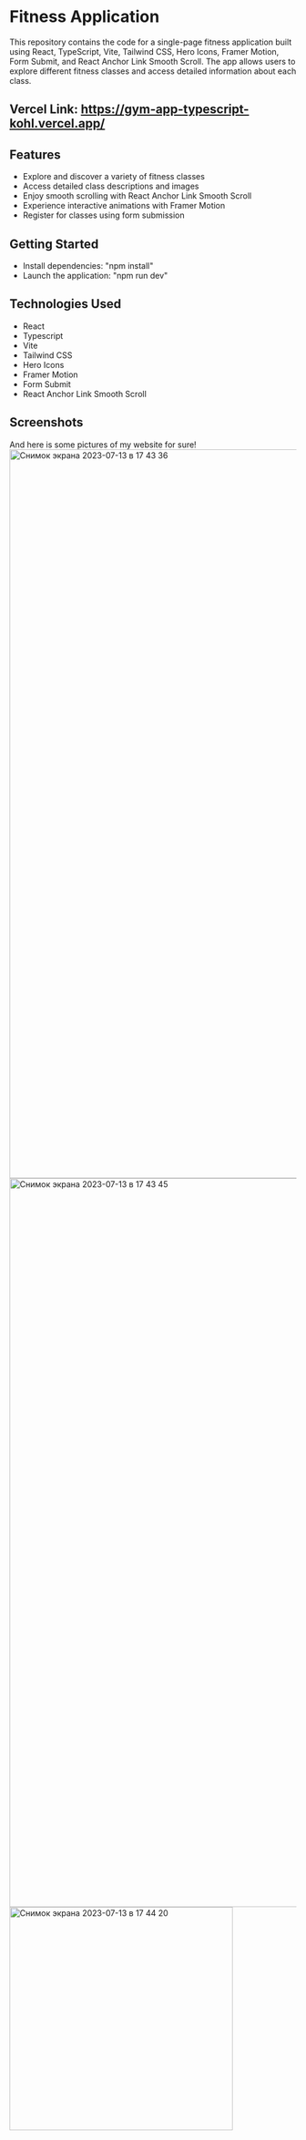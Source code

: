 # Fitness Application

This repository contains the code for a single-page fitness application built using React, TypeScript, Vite, Tailwind CSS, Hero Icons, Framer Motion, Form Submit, and React Anchor Link Smooth Scroll. The app allows users to explore different fitness classes and access detailed information about each class.

## Vercel Link: https://gym-app-typescript-kohl.vercel.app/

## Features

- Explore and discover a variety of fitness classes
- Access detailed class descriptions and images
- Enjoy smooth scrolling with React Anchor Link Smooth Scroll
- Experience interactive animations with Framer Motion
- Register for classes using form submission

## Getting Started
- Install dependencies: "npm install"
- Launch the application: "npm run dev"

## Technologies Used

- React
- Typescript
- Vite
- Tailwind CSS
- Hero Icons
- Framer Motion
- Form Submit
- React Anchor Link Smooth Scroll

## Screenshots

And here is some pictures of my website for sure!
<img width="1280" alt="Снимок экрана 2023-07-13 в 17 43 36" src="https://github.com/commmpotte/gym_ts_rct/assets/95095531/e094ffbf-32b4-4ab4-95e3-94629c878d3e">
<img width="1280" alt="Снимок экрана 2023-07-13 в 17 43 45" src="https://github.com/commmpotte/gym_ts_rct/assets/95095531/1b908908-6dc4-4a79-8726-0d248ef89a89">
<img width="392" alt="Снимок экрана 2023-07-13 в 17 44 20" src="https://github.com/commmpotte/gym_ts_rct/assets/95095531/780cd8f5-6637-4afd-abc7-71dfb754f50a">





